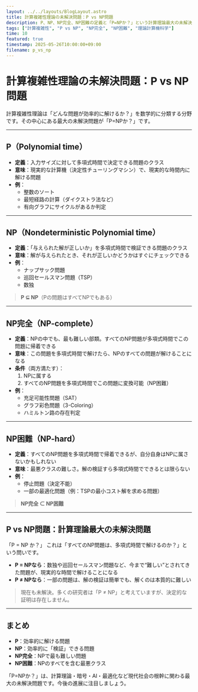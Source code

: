 ```yaml
---
layout: ../../layouts/BlogLayout.astro
title: 計算複雑性理論の未解決問題：P vs NP問題
description: P、NP、NP完全、NP困難の定義と「P=NPか？」という計算理論最大の未解決問題を解説
tags: ["計算複雑性", "P vs NP", "NP完全", "NP困難", "理論計算機科学"]
time: 10
featured: true
timestamp: 2025-05-26T10:00:00+09:00
filename: p_vs_np
---
```


# 計算複雑性理論の未解決問題：P vs NP問題

計算複雑性理論は「どんな問題が効率的に解けるか？」を数学的に分類する分野です。その中心にある最大の未解決問題が「P=NPか？」です。

---

## P（Polynomial time）

- **定義**：入力サイズに対して多項式時間で決定できる問題のクラス
- **意味**：現実的な計算機（決定性チューリングマシン）で、現実的な時間内に解ける問題
- **例**：
    - 整数のソート
    - 最短経路の計算（ダイクストラ法など）
    - 有向グラフにサイクルがあるか判定

---

## NP（Nondeterministic Polynomial time）

- **定義**：「与えられた解が正しいか」を多項式時間で検証できる問題のクラス
- **意味**：解が与えられたとき、それが正しいかどうかはすぐにチェックできる
- **例**：
    - ナップサック問題
    - 巡回セールスマン問題（TSP）
    - 数独

> **P ⊆ NP**（Pの問題はすべてNPでもある）

---

## NP完全（NP-complete）

- **定義**：NPの中でも、最も難しい部類。すべてのNP問題が多項式時間でこの問題に帰着できる
- **意味**：この問題を多項式時間で解けたら、NPのすべての問題が解けることになる
- **条件**（両方満たす）：
    1. NPに属する
    2. すべてのNP問題を多項式時間でこの問題に変換可能（NP困難）
- **例**：
    - 充足可能性問題（SAT）
    - グラフ彩色問題（3-Coloring）
    - ハミルトン路の存在判定

---

## NP困難（NP-hard）

- **定義**：すべてのNP問題を多項式時間で帰着できるが、自分自身はNPに属さないかもしれない
- **意味**：最悪クラスの難しさ。解の検証すら多項式時間でできるとは限らない
- **例**：
    - 停止問題（決定不能）
    - 一部の最適化問題（例：TSPの最小コスト解を求める問題）

> **NP完全 ⊂ NP困難**

---

## P vs NP問題：計算理論最大の未解決問題

「P = NP か？」
これは「すべてのNP問題は、多項式時間で解けるのか？」という問いです。

- **P = NPなら**：数独や巡回セールスマン問題など、今まで“難しい”とされてきた問題が、現実的な時間で解けることになる
- **P ≠ NPなら**：一部の問題は、解の検証は簡単でも、解くのは本質的に難しい

> 現在も未解決。多くの研究者は「P ≠ NP」と考えていますが、決定的な証明は存在しません。

---

## まとめ

- **P**：効率的に解ける問題
- **NP**：効率的に「検証」できる問題
- **NP完全**：NPで最も難しい問題
- **NP困難**：NPのすべてを含む最悪クラス

「P=NPか？」は、計算理論・暗号・AI・最適化など現代社会の根幹に関わる最大の未解決問題です。今後の進展に注目しましょう。
